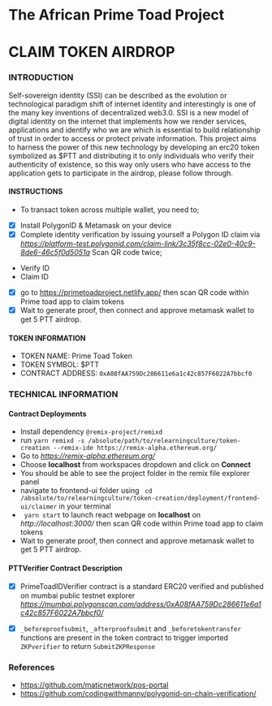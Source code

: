 # The African Prime Toad Project
#   CLAIM TOKEN AIRDROP
### INTRODUCTION
Self-sovereign identity (SSI) can be described as the evolution or technological paradigm shift of internet identity and interestingly is one of the many key inventions of decentralized web3.0. 
SSI is a new model of digital identity on the internet that implements how we render services, applications and identify who we are which is essential to build relationship of trust in order to access or protect private information.
This project aims to harness the power of this new technology by developing an erc20 token symbolized as $PTT and distributing it to only individuals who verify their authenticity of existence, so this way only users who have access to the application gets to participate in the airdrop, please follow through.
#### INSTRUCTIONS
* To transact token across multiple wallet, you need to;

- [X] Install PolygonID & Metamask on your device
- [X] Complete identity verification by issuing yourself a Polygon ID claim via *https://platform-test.polygonid.com/claim-link/3c35f8cc-02e0-40c9-8de6-46c5f0d5051a* Scan QR code twice;
* Verify ID
* Claim ID
- [X] go to https://primetoadproject.netlify.app/ then scan QR code within Prime toad app to claim tokens
- [X] Wait to generate proof, then connect and approve metamask wallet to get 5 PTT airdrop.
#### TOKEN INFORMATION
* TOKEN NAME: Prime Toad Token
* TOKEN SYMBOL: $PTT
* CONTRACT ADDRESS: `0xA08fAA759Dc286611e6a1c42c857F6022A7bbcf0`
### TECHNICAL INFORMATION
#### Contract Deployments
* Install dependency `@remix-project/remixd`
* run `yarn remixd -s /absolute/path/to/relearningculture/token-creation --remix-ide https://remix-alpha.ethereum.org/` 
* Go to *https://remix-alpha.ethereum.org/*
* Choose **localhost** from workspaces dropdown and click on **Connect**
* You should be able to see the project folder in the remix file explorer panel
* navigate to frontend-ui folder using ``` cd /absolute/to/relearningculture/token-creation/deployment/frontend-ui/claimer``` in your terminal
*  ``` yarn start``` to launch react webpage on **localhost** on *http://localhost:3000/* then scan QR code within Prime toad app to claim tokens
* Wait to generate proof, then connect and approve metamask wallet to get 5 PTT airdrop.

#### PTTVerifier Contract Description

- [X] PrimeToadIDVerifier contract is a standard ERC20 verified and published on mumbai public testnet explorer *https://mumbai.polygonscan.com/address/0xA08fAA759Dc286611e6a1c42c857F6022A7bbcf0/*

- [X] `_beforeproofsubmit`, `_afterproofsubmit` and  `_beforetokentransfer` functions are present in the token contract to trigger imported `ZKPverifier` to return `SubmitZKPResponse`
### References
* https://github.com/maticnetwork/pos-portal 
* https://github.com/codingwithmanny/polygonid-on-chain-verification/

